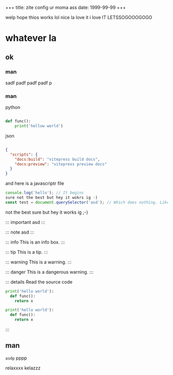+++
title: zite config ur moma ass
date: 1999-99-99
+++

welp hope thios works lol
nice la love it  i love IT LETSSOGOOOGOGO

# whatever la

## ok

### man
sadf
padf
padf
padf
p
### man

python
```python

def func():
    print('hellow world')
```

json
```json

{
  "scripts": {
    "docs:build": "vitepress build docs",
    "docs:preview": "vitepress preview docs"
  }
}

```
and here is a javascriptr file

```javascript
console.log('hello'); // It begins
sure not the best but hey it wokrs ig -)
const test = document.querySelector('asd'); // Which does nothing. Like Vai.
```
not the best sure but hey it works ig ;-)

::: important
asd
:::



::: note
asd
:::

::: info
This is an info box.
:::

::: tip
This is a tip.
:::

::: warning
This is a warning.
:::

::: danger
This is a dangerous warning.
:::

::: details Read the source code
```python
print('hello world'):
  def func():
    return x
```

```python
print('hello world'):
  def func():
    return x
```
:::



## man

```asdp```
pppp

relaxxxx
kelazzz